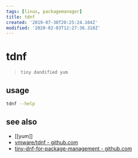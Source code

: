 ```yaml
---
tags: [linux, packagemanager]
title: tdnf
created: '2019-07-30T20:25:24.104Z'
modified: '2020-02-03T12:27:36.318Z'
---
```


# tdnf

> `tiny dandified yum`

## usage
```sh
tdnf --help
```

## see also
- [[yum]]
- [vmware/tdnf - github.com](https://github.com/vmware/tdnf)
- [tiny-dnf-for-package-management - github.com](https://github.com/vmware/photon/blob/master/docs/photon-admin-guide.md#tiny-dnf-for-package-management)


